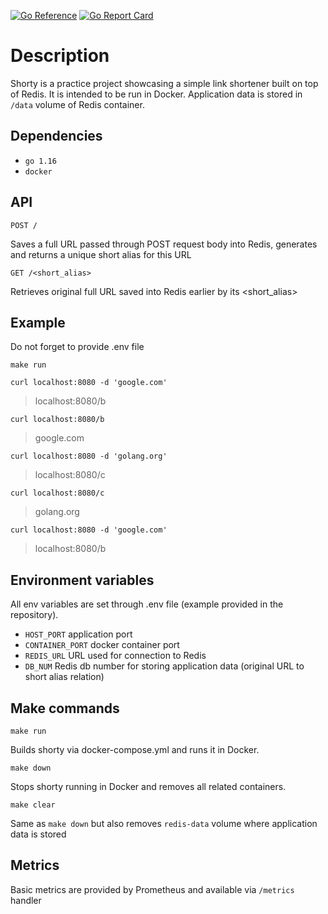 [![Go Reference](https://pkg.go.dev/badge/github.com/yexelm/shorty.svg)](https://pkg.go.dev/github.com/yexelm/shorty)
[![Go Report Card](https://goreportcard.com/badge/github.com/yexelm/shorty)](https://goreportcard.com/report/github.com/yexelm/shorty)

# Description

Shorty is a practice project showcasing a simple link shortener built on top of Redis. 
It is intended to be run in Docker. Application data is stored in `/data` volume of Redis container.

## Dependencies

- `go 1.16`
- `docker`

## API

```
POST /
```

Saves a full URL passed through POST request body into Redis, generates and returns a unique short alias for this URL

```
GET /<short_alias>
```

Retrieves original full URL saved into Redis earlier by its <short_alias>

## Example

Do not forget to provide .env file
```shell
make run
```
```shell
curl localhost:8080 -d 'google.com'
```
> localhost:8080/b
```shell
curl localhost:8080/b
```
> google.com
```shell
curl localhost:8080 -d 'golang.org'
```
> localhost:8080/c 
 ```shell
curl localhost:8080/c
```
> golang.org
```shell
curl localhost:8080 -d 'google.com'
```
> localhost:8080/b

## Environment variables

All env variables are set through .env file (example provided in the repository).

- `HOST_PORT` application port
- `CONTAINER_PORT` docker container port  
- `REDIS_URL` URL used for connection to Redis
- `DB_NUM` Redis db number for storing application data (original URL to short alias relation)

## Make commands

```
make run
```

Builds shorty via docker-compose.yml and runs it in Docker.

```
make down
```

Stops shorty running in Docker and removes all related containers.

```
make clear
```

Same as `make down` but also removes `redis-data` volume where application data is stored

## Metrics
Basic metrics are provided by Prometheus and available via ```/metrics``` handler